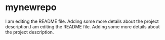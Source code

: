 # mynewrepo

I am editing the README file. Adding some more details about the project description.I am editing the README file. Adding some more details about the project description.

